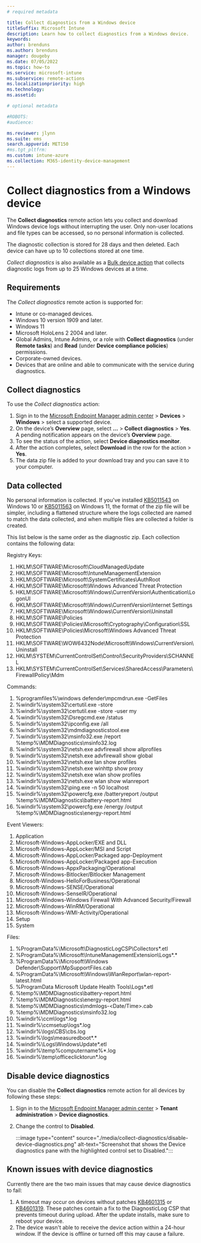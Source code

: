 ```yaml
---
# required metadata

title: Collect diagnostics from a Windows device
titleSuffix: Microsoft Intune
description: Learn how to collect diagnostics from a Windows device.
keywords:
author: brenduns
ms.author: brenduns
manager: dougeby
ms.date: 07/05/2022
ms.topic: how-to
ms.service: microsoft-intune
ms.subservice: remote-actions
ms.localizationpriority: high
ms.technology:
ms.assetid: 

# optional metadata

#ROBOTS:
#audience:

ms.reviewer: jlynn
ms.suite: ems
search.appverid: MET150
#ms.tgt_pltfrm:
ms.custom: intune-azure
ms.collection: M365-identity-device-management
---
```


# Collect diagnostics from a Windows device

The **Collect diagnostics** remote action lets you collect and download Windows device logs without interrupting the user. Only non-user locations and file types can be accessed, so no personal information is collected.

The diagnostic collection is stored for 28 days and then deleted. Each device can have up to 10 collections stored at one time.

*Collect diagnostics* is also available as a [Bulk device action](../remote-actions/bulk-device-actions.md) that collects diagnostic logs from up to 25 Windows devices at a time.

## Requirements

The *Collect diagnostics* remote action is supported for:

- Intune or co-managed devices.
- Windows 10 version 1909 and later.
- Windows 11
- Microsoft HoloLens 2 2004 and later.
- Global Admins, Intune Admins, or a role with **Collect diagnostics** (under **Remote tasks**) and **Read** (under **Device compliance policies**) permissions.
- Corporate-owned devices.
- Devices that are online and able to communicate with the service during diagnostics.

## Collect diagnostics

To use the *Collect diagnostics* action:

1. Sign in to the [Microsoft Endpoint Manager admin center](https://go.microsoft.com/fwlink/?linkid=2109431) > **Devices** > **Windows** > select a supported device.
2. On the device’s **Overview** page, select **…** >  **Collect diagnostics** > **Yes**. A pending notification appears on the device’s **Overview** page.
3. To see the status of the action, select **Device diagnostics monitor**.
4. After the  action completes, select **Download** in the row for the action > **Yes**.
5. The data zip file is added to your download tray and you can save it to your computer.

## Data collected

No personal information is collected. If you've installed [KB5011543](https://support.microsoft.com/topic/march-22-2022-kb5011543-os-builds-19042-1620-19043-1620-and-19044-1620-preview-4fe2d1c0-720f-47fe-9523-75339bc107a1) on Windows 10 or [KB5011563](https://support.microsoft.com/topic/march-28-2022-kb5011563-os-build-22000-593-preview-40df54c9-b5a9-42e5-ae1c-9a33ff91ca91) on Windows 11, the format of the zip file will be simpler, including a flattened structure where the logs collected are named to match the data collected, and when multiple files are collected a folder is created.  

This list below is the same order as the diagnostic zip.  Each collection contains the following data:

Registry Keys:

1. HKLM\SOFTWARE\Microsoft\CloudManagedUpdate
1. HKLM\SOFTWARE\Microsoft\IntuneManagementExtension
1. HKLM\SOFTWARE\Microsoft\SystemCertificates\AuthRoot
1. HKLM\SOFTWARE\Microsoft\Windows Advanced Threat Protection
1. HKLM\SOFTWARE\Microsoft\Windows\CurrentVersion\Authentication\LogonUI
1. HKLM\SOFTWARE\Microsoft\Windows\CurrentVersion\Internet Settings
1. HKLM\SOFTWARE\Microsoft\Windows\CurrentVersion\Uninstall
1. HKLM\SOFTWARE\Policies
1. HKLM\SOFTWARE\Policies\Microsoft\Cryptography\Configuration\SSL
1. HKLM\SOFTWARE\Policies\Microsoft\Windows Advanced Threat Protection
1. HKLM\SOFTWARE\WOW6432Node\Microsoft\Windows\CurrentVersion\Uninstall
1. HKLM\SYSTEM\CurrentControlSet\Control\SecurityProviders\SCHANNEL
1. HKLM\SYSTEM\CurrentControlSet\Services\SharedAccess\Parameters\FirewallPolicy\Mdm

Commands:

1. %programfiles%\windows defender\mpcmdrun.exe -GetFiles
1. %windir%\system32\certutil.exe -store
1. %windir%\system32\certutil.exe -store -user my
1. %windir%\system32\Dsregcmd.exe /status
1. %windir%\system32\ipconfig.exe /all
1. %windir%\system32\mdmdiagnosticstool.exe 
1. %windir%\system32\msinfo32.exe /report %temp%\MDMDiagnostics\msinfo32.log
1. %windir%\system32\netsh.exe advfirewall show allprofiles
1. %windir%\system32\netsh.exe advfirewall show global
1. %windir%\system32\netsh.exe lan show profiles
1. %windir%\system32\netsh.exe winhttp show proxy
1. %windir%\system32\netsh.exe wlan show profiles
1. %windir%\system32\netsh.exe wlan show wlanreport
1. %windir%\system32\ping.exe -n 50 localhost
1. %windir%\system32\powercfg.exe /batteryreport /output %temp%\MDMDiagnostics\battery-report.html
1. %windir%\system32\powercfg.exe /energy /output %temp%\MDMDiagnostics\energy-report.html

Event Viewers:

1. Application
1. Microsoft-Windows-AppLocker/EXE and DLL
1. Microsoft-Windows-AppLocker/MSI and Script
1. Microsoft-Windows-AppLocker/Packaged app-Deployment
1. Microsoft-Windows-AppLocker/Packaged app-Execution
1. Microsoft-Windows-AppxPackaging/Operational
1. Microsoft-Windows-Bitlocker/Bitlocker Management
1. Microsoft-Windows-HelloForBusiness/Operational
1. Microsoft-Windows-SENSE/Operational
1. Microsoft-Windows-SenseIR/Operational
1. Microsoft-Windows-Windows Firewall With Advanced Security/Firewall
1. Microsoft-Windows-WinRM/Operational
1. Microsoft-Windows-WMI-Activity/Operational
1. Setup
1. System

Files:

1. %ProgramData%\Microsoft\DiagnosticLogCSP\Collectors\*.etl
1. %ProgramData%\Microsoft\IntuneManagementExtension\Logs\*.*
1. %ProgramData%\Microsoft\Windows Defender\Support\MpSupportFiles.cab
1. %ProgramData%\Microsoft\Windows\WlanReport\wlan-report-latest.html
1. %ProgramData Microsoft Update Health Tools\Logs\*.etl
1. %temp%\MDMDiagnostics\battery-report.html
1. %temp%\MDMDiagnostics\energy-report.html
1. %temp%\MDMDiagnostics\mdmlogs-<Date/Time>.cab
1. %temp%\MDMDiagnostics\msinfo32.log
1. %windir%\ccm\logs\*.log
1. %windir%\ccmsetup\logs\*.log
1. %windir%\logs\CBS\cbs.log
1. %windir%\logs\measuredboot\*.*
1. %windir%\Logs\WindowsUpdate\*.etl
1. %windir%\temp\%computername%*.log
1. %windir%\temp\officeclicktorun*.log

## Disable device diagnostics

You can disable the **Collect diagnostics** remote action for all devices by following these steps:

1. Sign in to the [Microsoft Endpoint Manager admin center](https://go.microsoft.com/fwlink/?linkid=2109431) > **Tenant administration** > **Device diagnostics**.
2. Change the control to **Disabled**.

     :::image type="content" source="./media/collect-diagnostics/disable-device-diagnostics.png" alt-text="Screenshot that shows the Device diagnostics pane with the highlighted control set to Disabled.":::

## Known issues with device diagnostics

Currently there are the two main issues that may cause device diagnostics to fail:

1. A timeout may occur on devices without patches [KB4601315](https://support.microsoft.com/topic/february-9-2021-kb4601315-os-build-18363-1377-bdd71d2f-6729-e22a-3150-64324e4ab954) or [KB4601319](https://support.microsoft.com/topic/february-9-2021-kb4601319-os-builds-19041-804-and-19042-804-87fc8417-4a81-0ebb-5baa-40cfab2fbfde).  These patches contain a fix to the DiagnosticLog CSP that prevents timeout during upload.  After the update installs, make sure to reboot your device.
2. The device wasn't able to receive the device action within a 24-hour window. If the device is offline or turned off this may cause a failure.
